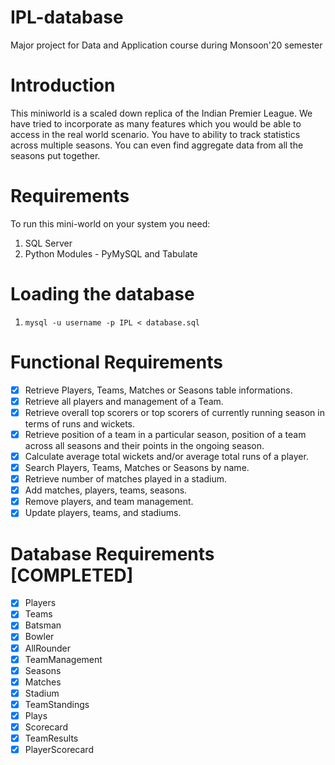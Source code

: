 # IPL-database
Major project for Data and Application course during Monsoon'20 semester

# Introduction
This miniworld is a scaled down replica of the Indian Premier League. We have tried to incorporate as many features which you would be able to access in the real world scenario. You have to ability to track statistics across multiple seasons. You can even find aggregate data from all the seasons put together. 

# Requirements
To run this mini-world on your system you need:
1. SQL Server
2. Python Modules - PyMySQL and Tabulate

# Loading the database
1. ```mysql -u username -p IPL < database.sql```

# Functional Requirements
- [x] Retrieve Players, Teams, Matches or Seasons table informations.
- [x] Retrieve all players and management of a Team.
- [x] Retrieve overall top scorers or top scorers of currently running season in terms of runs and wickets.
- [x] Retrieve position of a team in a particular season, position of a team across all seasons and their points in the ongoing season.
- [x] Calculate average total wickets and/or average total runs of a player.
- [x] Search Players, Teams, Matches or Seasons by name.
- [x] Retrieve number of matches played in a stadium.
- [x] Add matches, players, teams, seasons.
- [x] Remove players, and team management.
- [x] Update players, teams, and stadiums.

# Database Requirements [COMPLETED]
- [x] Players <br>
- [x] Teams <br>
- [x] Batsman<br>
- [x] Bowler<br>
- [x] AllRounder<br>
- [x] TeamManagement<br>
- [x] Seasons<br>
- [x] Matches<br>
- [x] Stadium<br>
- [x] TeamStandings<br>
- [x] Plays<br>
- [x] Scorecard<br>
- [x] TeamResults<br>
- [x] PlayerScorecard<br>
